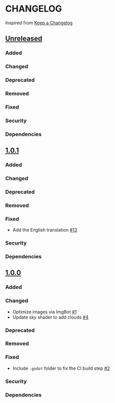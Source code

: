 # CHANGELOG
Inspired from [Keep a Changelog](https://keepachangelog.com/en/1.0.0/)

## [Unreleased]
### Added
### Changed
### Deprecated
### Removed
### Fixed
### Security
### Dependencies

## [1.0.1]
### Added
### Changed
### Deprecated
### Removed
### Fixed
- Add the English translation [#13](https://github.com/MechanicalFlower/HazyRoad/pull/13)
### Security
### Dependencies

## [1.0.0]
### Added
### Changed
- Optimize images via ImgBot [#1](https://github.com/MechanicalFlower/HazyRoad/pull/1)
- Update sky shader to add clouds [#4](https://github.com/MechanicalFlower/HazyRoad/pull/4)
### Deprecated
### Removed
### Fixed
- Include `.godot` folder to fix the CI build step [#2](https://github.com/MechanicalFlower/HazyRoad/pull/2)
### Security
### Dependencies

[Unreleased]: https://github.com/MechanicalFlower/HazyRoad/compare/1.0.1...HEAD
[1.0.1]: https://github.com/MechanicalFlower/HazyRoad/compare/1.0.0...1.0.1
[1.0.0]: https://github.com/MechanicalFlower/HazyRoad/commits/1.0.0
